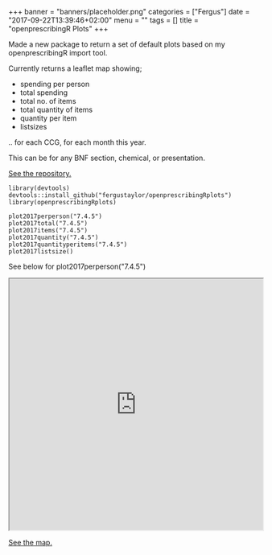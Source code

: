 +++
banner = "banners/placeholder.png"
categories = ["Fergus"]
date = "2017-09-22T13:39:46+02:00"
menu = ""
tags = []
title = "openprescribingR Plots"
+++

Made a new package to return a set of default plots based on my openprescribingR import tool.

Currently returns a leaflet map showing; 

* spending per person
* total spending
* total no. of items
* total quantity of items
* quantity per item
* listsizes

.. for each CCG, for each month this year.

This can be for any BNF section, chemical, or presentation.

[See the repository.](https://github.com/fergustaylor/openprescribingRplots)

```{r}
library(devtools)
devtools::install_github("fergustaylor/openprescribingRplots")
library(openprescribingRplots)

plot2017perperson("7.4.5")
plot2017total("7.4.5")
plot2017items("7.4.5")
plot2017quantity("7.4.5")
plot2017quantityperitems("7.4.5")
plot2017listsize()
```

See below for plot2017perperson("7.4.5")

<iframe src="https://fergustaylor.github.io/blogimages/post7map" width="100%" height="500px" >
</iframe>

[See the map.](https://fergustaylor.github.io/blogimages/post7map)
